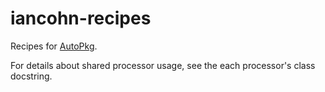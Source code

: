 # iancohn-recipes

Recipes for [AutoPkg](https://autopkg.github.io/autopkg/).

For details about shared processor usage, see the each processor's class docstring.
